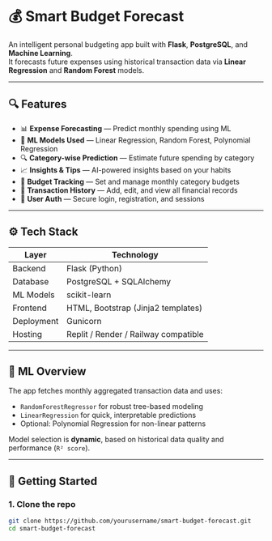 # 💰 Smart Budget Forecast

An intelligent personal budgeting app built with **Flask**, **PostgreSQL**, and **Machine Learning**.  
It forecasts future expenses using historical transaction data via **Linear Regression** and **Random Forest** models.

---

## 🔍 Features

- 📊 **Expense Forecasting** — Predict monthly spending using ML
- 🧠 **ML Models Used** — Linear Regression, Random Forest, Polynomial Regression
- 🔍 **Category-wise Prediction** — Estimate future spending by category
- 📈 **Insights & Tips** — AI-powered insights based on your habits
- 🧮 **Budget Tracking** — Set and manage monthly category budgets
- 📂 **Transaction History** — Add, edit, and view all financial records
- 🔐 **User Auth** — Secure login, registration, and sessions

---

## ⚙️ Tech Stack

| Layer        | Technology              |
|--------------|--------------------------|
| Backend      | Flask (Python)           |
| Database     | PostgreSQL + SQLAlchemy  |
| ML Models    | scikit-learn             |
| Frontend     | HTML, Bootstrap (Jinja2 templates) |
| Deployment   | Gunicorn                 |
| Hosting      | Replit / Render / Railway compatible |

---

## 🧠 ML Overview

The app fetches monthly aggregated transaction data and uses:

- `RandomForestRegressor` for robust tree-based modeling
- `LinearRegression` for quick, interpretable predictions
- Optional: Polynomial Regression for non-linear patterns

Model selection is **dynamic**, based on historical data quality and performance (`R² score`).

---

## 🚀 Getting Started

### 1. Clone the repo

```bash
git clone https://github.com/yourusername/smart-budget-forecast.git
cd smart-budget-forecast
